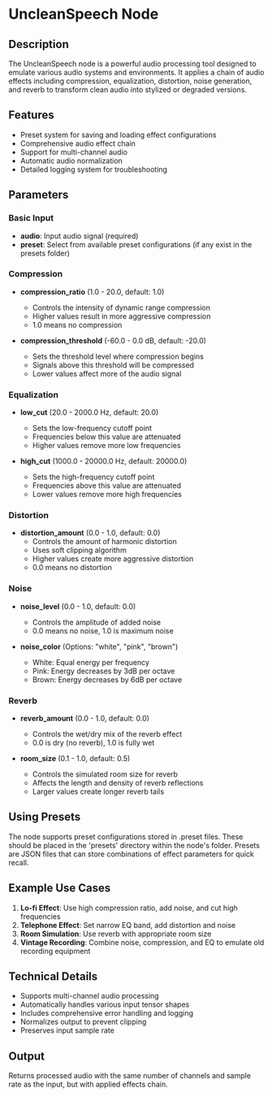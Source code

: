 # UncleanSpeech Node

## Description
The UncleanSpeech node is a powerful audio processing tool designed to emulate various audio systems and environments. It applies a chain of audio effects including compression, equalization, distortion, noise generation, and reverb to transform clean audio into stylized or degraded versions.

## Features
- Preset system for saving and loading effect configurations
- Comprehensive audio effect chain
- Support for multi-channel audio
- Automatic audio normalization
- Detailed logging system for troubleshooting

## Parameters

### Basic Input
- **audio**: Input audio signal (required)
- **preset**: Select from available preset configurations (if any exist in the presets folder)

### Compression
- **compression_ratio** (1.0 - 20.0, default: 1.0)
  - Controls the intensity of dynamic range compression
  - Higher values result in more aggressive compression
  - 1.0 means no compression

- **compression_threshold** (-60.0 - 0.0 dB, default: -20.0)
  - Sets the threshold level where compression begins
  - Signals above this threshold will be compressed
  - Lower values affect more of the audio signal

### Equalization
- **low_cut** (20.0 - 2000.0 Hz, default: 20.0)
  - Sets the low-frequency cutoff point
  - Frequencies below this value are attenuated
  - Higher values remove more low frequencies

- **high_cut** (1000.0 - 20000.0 Hz, default: 20000.0)
  - Sets the high-frequency cutoff point
  - Frequencies above this value are attenuated
  - Lower values remove more high frequencies

### Distortion
- **distortion_amount** (0.0 - 1.0, default: 0.0)
  - Controls the amount of harmonic distortion
  - Uses soft clipping algorithm
  - Higher values create more aggressive distortion
  - 0.0 means no distortion

### Noise
- **noise_level** (0.0 - 1.0, default: 0.0)
  - Controls the amplitude of added noise
  - 0.0 means no noise, 1.0 is maximum noise

- **noise_color** (Options: "white", "pink", "brown")
  - White: Equal energy per frequency
  - Pink: Energy decreases by 3dB per octave
  - Brown: Energy decreases by 6dB per octave

### Reverb
- **reverb_amount** (0.0 - 1.0, default: 0.0)
  - Controls the wet/dry mix of the reverb effect
  - 0.0 is dry (no reverb), 1.0 is fully wet

- **room_size** (0.1 - 1.0, default: 0.5)
  - Controls the simulated room size for reverb
  - Affects the length and density of reverb reflections
  - Larger values create longer reverb tails

## Using Presets
The node supports preset configurations stored in .preset files. These should be placed in the 'presets' directory within the node's folder. Presets are JSON files that can store combinations of effect parameters for quick recall.

## Example Use Cases
1. **Lo-fi Effect**: Use high compression ratio, add noise, and cut high frequencies
2. **Telephone Effect**: Set narrow EQ band, add distortion and noise
3. **Room Simulation**: Use reverb with appropriate room size
4. **Vintage Recording**: Combine noise, compression, and EQ to emulate old recording equipment

## Technical Details
- Supports multi-channel audio processing
- Automatically handles various input tensor shapes
- Includes comprehensive error handling and logging
- Normalizes output to prevent clipping
- Preserves input sample rate

## Output
Returns processed audio with the same number of channels and sample rate as the input, but with applied effects chain.
